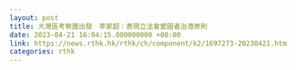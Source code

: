 ```yaml
---
layout: post
title: 大灣區考察團出發　李家超：表現立法會愛國者治港原則
date: 2023-04-21 16:04:15.000000000 +08:00
link: https://news.rthk.hk/rthk/ch/component/k2/1697273-20230421.htm
categories: rthk
---
```



